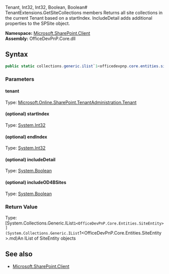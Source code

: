 Tenant, Int32, Int32, Boolean, Boolean# TenantExtensions.GetSiteCollections members
Returns all site collections in the current Tenant based on a startIndex. IncludeDetail adds additional properties to the SPSite object.  

**Namespace:** [Microsoft.SharePoint.Client](Microsoft.SharePoint.Client.md)  
**Assembly:** OfficeDevPnP.Core.dll  
## Syntax
```C#
public static collections.generic.ilist`1<officedevpnp.core.entities.siteentity> GetSiteCollections(Tenant, Int32, Int32, Boolean, Boolean)
```
### Parameters
#### tenant
Type: [Microsoft.Online.SharePoint.TenantAdministration.Tenant](Microsoft.Online.SharePoint.TenantAdministration.Tenant.md) 
#### 
#### (optional) startIndex
Type: [System.Int32](System.Int32.md) 
#### 
#### (optional) endIndex
Type: [System.Int32](System.Int32.md) 
#### 
#### (optional) includeDetail
Type: [System.Boolean](System.Boolean.md) 
#### 
#### (optional) includeOD4BSites
Type: [System.Boolean](System.Boolean.md) 
#### 
### Return Value
Type: [System.Collections.Generic.IList`1<OfficeDevPnP.Core.Entities.SiteEntity>](System.Collections.Generic.IList`1<OfficeDevPnP.Core.Entities.SiteEntity>.md)An IList of SiteEntity objects
## See also
- [Microsoft.SharePoint.Client](Microsoft.SharePoint.Client.md)
